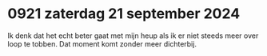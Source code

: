 # 0921 zaterdag 21 september 2024
Ik denk dat het echt beter gaat met mijn heup als ik er niet steeds meer over loop te tobben. Dat moment komt zonder meer dichterbij.